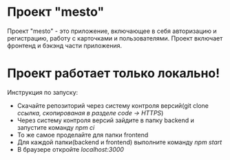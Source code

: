 # Проект "mesto"
Проект "mesto" - это приложение, включающее в себя авторизацию и регистрацию, работу с карточками и пользователями. Проект включает фронтенд и бэкэнд части приложения.

# Проект работает только локально!

Инструкция по запуску:
- Скачайте репозиторий через систему контроля версий(git clone *ссылка, скопированая в разделе code -> HTTPS*)
- Через систему контроля версий зайдите в папку backend и запустите команду *npm ci*
- То же самое проделайте для папки frontend
- Для каждой папки(backend и frontend) выполните команду *npm start*
- В браузере откройте *localhost:3000*
